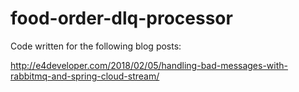 # food-order-dlq-processor

Code written for the following blog posts:

http://e4developer.com/2018/02/05/handling-bad-messages-with-rabbitmq-and-spring-cloud-stream/
